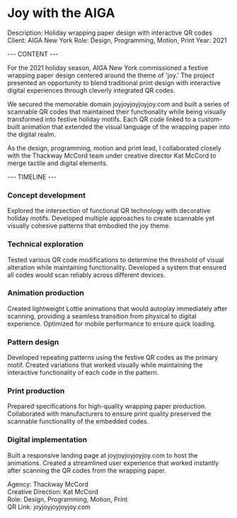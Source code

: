 # Joy with the AIGA

Description: Holiday wrapping paper design with interactive QR codes
Client: AIGA New York
Role: Design, Programming, Motion, Print
Year: 2021

--- CONTENT ---

For the 2021 holiday season, AIGA New York commissioned a festive wrapping paper design centered around the theme of 'joy.' The project presented an opportunity to blend traditional print design with interactive digital experiences through cleverly integrated QR codes.

We secured the memorable domain joyjoyjoyjoyjoy.com and built a series of scannable QR codes that maintained their functionality while being visually transformed into festive holiday motifs. Each QR code linked to a custom-built animation that extended the visual language of the wrapping paper into the digital realm.

As the design, programming, motion and print lead, I collaborated closely with the Thackway McCord team under creative director Kat McCord to merge tactile and digital elements.

--- TIMELINE ---

### Concept development
Explored the intersection of functional QR technology with decorative holiday motifs. Developed multiple approaches to create scannable yet visually cohesive patterns that embodied the joy theme.

### Technical exploration
Tested various QR code modifications to determine the threshold of visual alteration while maintaining functionality. Developed a system that ensured all codes would scan reliably across different devices.

### Animation production
Created lightweight Lottie animations that would autoplay immediately after scanning, providing a seamless transition from physical to digital experience. Optimized for mobile performance to ensure quick loading.

### Pattern design
Developed repeating patterns using the festive QR codes as the primary motif. Created variations that worked visually while maintaining the interactive functionality of each code in the pattern.

### Print production
Prepared specifications for high-quality wrapping paper production. Collaborated with manufacturers to ensure print quality preserved the scannable functionality of the embedded codes.

### Digital implementation
Built a responsive landing page at joyjoyjoyjoyjoy.com to host the animations. Created a streamlined user experience that worked instantly after scanning the QR codes from the wrapping paper.

Agency: Thackway McCord  
Creative Direction: Kat McCord  
Role: Design, Programming, Motion, Print  
QR Link: joyjoyjoyjoyjoy.com
